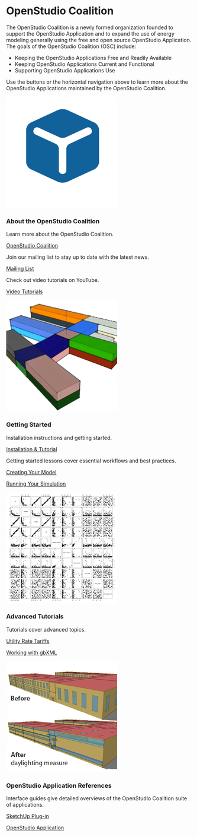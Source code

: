 <h1>OpenStudio Coalition</h1>
<p>The OpenStudio Coalition is a newly formed organization founded to support the OpenStudio Application and to expand the use of energy modeling generally using the free and open source OpenStudio Application. The goals of the OpenStudio Coalition (OSC) include:</p>
<ul>
<li>Keeping the OpenStudio Applications Free and Readily Available</li>
<li>Keeping OpenStudio Applications Current and Functional</li>
<li>Supporting OpenStudio Applications Use</li>
</ul>
<p>Use the buttons or the horizontal navigation above to learn more about the OpenStudio Applications maintained by the OpenStudio Coalition.</p>
<div class="container-fluid">
  <div class="row">
    <div class="col-sm-6 col-md-6">
      <div class="thumbnail"> <img src="img/OpenStudio+Coalition-logo-crop.png" width=300 height=300 alt="Openstudio Coalition">
        <div class="caption">
          <h3>About the OpenStudio Coalition</h3>
          <p>Learn more about the OpenStudio Coalition.</p>
          <p><a href="about/openstudio_coalition.md" class="btn btn-primary" role="button">OpenStudio Coalition</a></p>
          <p>Join our mailing list to stay up to date with the latest news.</p>
          <p><a href="about/mailing_list.md" class="btn btn-primary" role="button">Mailing List</a></p>
          <p>Check out video tutorials on YouTube.</p>
          <p><a href="https://www.youtube.com/channel/UC8ZEW4PXKOsveko55XCJTUA" class="btn btn-primary" role="button">Video Tutorials</a></p>
        </div>
      </div>
    </div>
    <div class="col-sm-6 col-md-6">
      <div class="thumbnail"> <img src="img/model_thumb.png" alt="Openstudio Model Image">
        <div class="caption">
          <h3>Getting Started</h3>
          <p>Installation instructions and getting started.</p>
          <p><a href="getting_started/getting_started.md" class="btn btn-primary" role="button">Installation &amp; Tutorial</a></p>
          <p>Getting started lessons cover essential workflows and best practices.</p>
          <p><a href="getting_started/creating_your_model.md" class="btn btn-primary" role="button">Creating Your Model</a></p>
          <p><a href="getting_started/running_your_simulation.md" class="btn btn-primary" role="button">Running Your Simulation</a></p>
        </div>
      </div>
    </div>
    <div class="col-sm-6 col-md-6">
      <div class="thumbnail"> <img src="img/comparative_thumb.png" alt="Openstudio Model Image">
        <div class="caption">
          <h3>Advanced Tutorials</h3>
          <p>Tutorials cover advanced topics.</p>
          <p><a href="tutorials/utility_rate_tariffs.md" class="btn btn-primary" role="button">Utility Rate Tariffs</a></p>
          <p><a href="tutorials/tutorial_gbxmlimport.md" class="btn btn-primary" role="button">Working with gbXML</a></p>
        </div>
      </div>
    </div>
    <div class="col-sm-6 col-md-6">
      <div class="thumbnail"> <img src="img/measures_thumb.png" alt="Daylighting Measure Example">
        <div class="caption">
          <h3>OpenStudio Application References</h3>
          <p>Interface guides give detailed overviews of the OpenStudio Coalition suite of applications.</p>
          <p><a href="reference/sketchup_plugin_interface.md" class="btn btn-primary" role="button">SketchUp Plug-in</a></p>
          <p><a href="reference/openstudio_application_interface.md" class="btn btn-primary" role="button">OpenStudio Application</a></p>
        </div>
      </div>
    </div>
  </div>
</div>